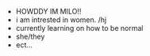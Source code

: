 - HOWDDY IM MILO!!
- i am intrested in women. /hj
- currently learning on how to be normal
- she/they
- ect...

